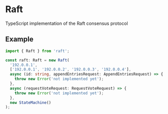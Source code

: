 # Raft

TypeScript implementation of the Raft consensus protocol

## Example

```typescript
import { Raft } from 'raft';

const raft: Raft = new Raft(
  '192.0.0.1',
  ['192.0.0.1', '192.0.0.2', '192.0.0.3', '192.0.0.4'],
  async (id: string, appendEntriesRequest: AppendEntriesRequest) => {
    throw new Error('not implemented yet');
  },
  async (requestVoteRequest: RequestVoteRequest) => {
    throw new Error('not implemented yet');
  },
  new StateMachine()
);
```
